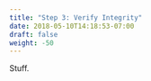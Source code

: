 ```yaml
---
title: "Step 3: Verify Integrity"
date: 2018-05-10T14:18:53-07:00
draft: false
weight: -50
---
```


Stuff.